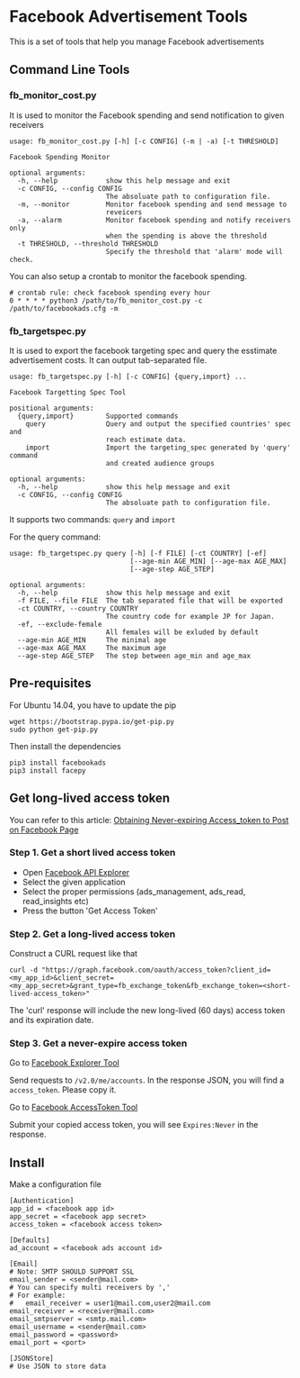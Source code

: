 # Facebook Advertisement Tools

This is a set of tools that help you manage Facebook advertisements

## Command Line Tools

### fb_monitor_cost.py

It is used to monitor the Facebook spending and send notification to given receivers

```
usage: fb_monitor_cost.py [-h] [-c CONFIG] (-m | -a) [-t THRESHOLD]

Facebook Spending Monitor

optional arguments:
  -h, --help            show this help message and exit
  -c CONFIG, --config CONFIG
                        The absoluate path to configuration file.
  -m, --monitor         Monitor facebook spending and send message to
                        reveicers
  -a, --alarm           Monitor facebook spending and notify receivers only
                        when the spending is above the threshold
  -t THRESHOLD, --threshold THRESHOLD
                        Specify the threshold that 'alarm' mode will check.
```

You can also setup a crontab to monitor the facebook spending.

```
# crontab rule: check facebook spending every hour
0 * * * * python3 /path/to/fb_monitor_cost.py -c /path/to/facebookads.cfg -m
```

### fb_targetspec.py

It is used to export the facebook targeting spec and query the esstimate advertisement costs.
It can output tab-separated file.

```
usage: fb_targetspec.py [-h] [-c CONFIG] {query,import} ...

Facebook Targetting Spec Tool

positional arguments:
  {query,import}        Supported commands
    query               Query and output the specified countries' spec and
                        reach estimate data.
    import              Import the targeting_spec generated by 'query' command
                        and created audience groups

optional arguments:
  -h, --help            show this help message and exit
  -c CONFIG, --config CONFIG
                        The absoluate path to configuration file.
```

It supports two commands: ```query``` and ```import```

For the query command:

```
usage: fb_targetspec.py query [-h] [-f FILE] [-ct COUNTRY] [-ef]
                              [--age-min AGE_MIN] [--age-max AGE_MAX]
                              [--age-step AGE_STEP]

optional arguments:
  -h, --help            show this help message and exit
  -f FILE, --file FILE  The tab separated file that will be exported
  -ct COUNTRY, --country COUNTRY
                        The country code for example JP for Japan.
  -ef, --exclude-female
                        All females will be exluded by default
  --age-min AGE_MIN     The minimal age
  --age-max AGE_MAX     The maximum age
  --age-step AGE_STEP   The step between age_min and age_max
```

## Pre-requisites

For Ubuntu 14.04, you have to update the pip
```
wget https://bootstrap.pypa.io/get-pip.py
sudo python get-pip.py
```

Then install the dependencies

```
pip3 install facebookads
pip3 install facepy
```

## Get long-lived access token

You can refer to this article: [Obtaining Never-expiring Access_token to Post on Facebook Page](http://blog.lwolf.org/blog/2014/06/16/obtaining-never-expiring-access-token-to-post-on-facebook-page/)

### Step 1. Get a short lived access token

* Open [Facebook API Explorer](https://developers.facebook.com/tools/explorer/)
* Select the given application
* Select the proper permissions (ads_management, ads_read, read_insights etc)
* Press the button 'Get Access Token'

### Step 2. Get a long-lived access token

Construct a CURL request like that 

```
curl -d "https://graph.facebook.com/oauth/access_token?client_id=<my_app_id>&client_secret=<my_app_secret>&grant_type=fb_exchange_token&fb_exchange_token=<short-lived-access_token>"
```

The 'curl' response will include the new long-lived (60 days) access token and its expiration date.

### Step 3. Get a never-expire access token

Go to [Facebook Explorer Tool](https://developers.facebook.com/tools/explorer)

Send requests to ```/v2.0/me/accounts```. In the response JSON, you will find a ```access_token```. Please copy it.

Go to [Facebook AccessToken Tool](https://developers.facebook.com/tools/debug/accesstoken)

Submit your copied access token, you will see ```Expires:Never``` in the response.

## Install

Make a configuration file

```
[Authentication]
app_id = <facebook app id>
app_secret = <facebook app secret>
access_token = <facebook access token>

[Defaults]
ad_account = <facebook ads account id>

[Email]
# Note: SMTP SHOULD SUPPORT SSL
email_sender = <sender@mail.com>
# You can specify multi receivers by ','
# For example: 
#   email_receiver = user1@mail.com,user2@mail.com
email_receiver = <receiver@mail.com>
email_smtpserver = <smtp.mail.com>
email_username = <sender@mail.com>
email_password = <password>
email_port = <port>

[JSONStore]
# Use JSON to store data
```
